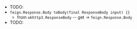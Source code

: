 * TODO:
* `feign.Response.Body toBody(final ResponseBody input) {}`
  * from `okhttp3.ResponseBody` -- get -> `feign.Response.Body`
* TODO: